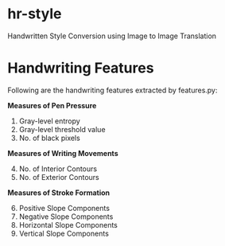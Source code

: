 # hr-style

Handwritten Style Conversion using Image to Image Translation

# Handwriting Features

Following are the handwriting features extracted by features.py:

**Measures of Pen Pressure**

1. Gray-level entropy
2. Gray-level threshold value
3. No. of black pixels

**Measures of Writing Movements**

4. No. of Interior Contours
5. No. of Exterior Contours 

**Measures of Stroke Formation**

6. Positive Slope Components
7. Negative Slope Components
8. Horizontal Slope Components
9. Vertical Slope Components
